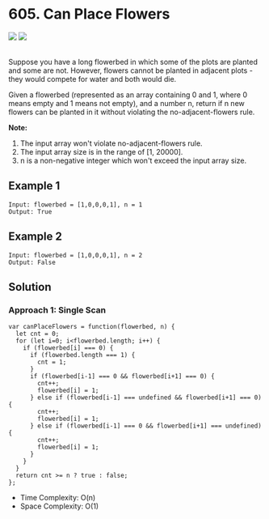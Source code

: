 
# 605. Can Place Flowers

<div style={{ display: "flex", flex-direction: "column" }}>
  <img src="https://img.shields.io/badge/Level-Easy-brightgreen" />
  <img src="https://img.shields.io/badge/Array-grey" />
</div>

<br /> Suppose you have a long flowerbed in which some of the plots are planted and some are not. 
However, flowers cannot be planted in adjacent plots - they would compete for water and both would die.

Given a flowerbed (represented as an array containing 0 and 1, where 0 means empty and 1 means not empty), 
and a number n, return if n new flowers can be planted in it without violating the no-adjacent-flowers rule.

<strong>Note:</strong>
1. The input array won't violate no-adjacent-flowers rule.
2. The input array size is in the range of [1, 20000].
3. n is a non-negative integer which won't exceed the input array size.

## Example 1

```
Input: flowerbed = [1,0,0,0,1], n = 1
Output: True
```

## Example 2

```
Input: flowerbed = [1,0,0,0,1], n = 2
Output: False
```

## Solution
### Approach 1: Single Scan
```
var canPlaceFlowers = function(flowerbed, n) {
  let cnt = 0;
  for (let i=0; i<flowerbed.length; i++) {
    if (flowerbed[i] === 0) {
      if (flowerbed.length === 1) {
        cnt = 1;
      }
      if (flowerbed[i-1] === 0 && flowerbed[i+1] === 0) {
        cnt++;
        flowerbed[i] = 1;
      } else if (flowerbed[i-1] === undefined && flowerbed[i+1] === 0) {
        cnt++;
        flowerbed[i] = 1;
      } else if (flowerbed[i-1] === 0 && flowerbed[i+1] === undefined) {
        cnt++;
        flowerbed[i] = 1;
      }
    }
  }
  return cnt >= n ? true : false;
};
```

- Time Complexity: O(n)
- Space Complexity: O(1)
